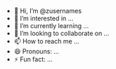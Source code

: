 - 👋 Hi, I’m @zusernames
- 👀 I’m interested in ...
- 🌱 I’m currently learning ...
- 💞️ I’m looking to collaborate on ...
- 📫 How to reach me ...
- 😄 Pronouns: ...
- ⚡ Fun fact: ...

<!---
zusernames/zusernames is a ✨ special ✨ repository because its `README.md` (this file) appears on your GitHub profile.
You can click the Preview link to take a look at your changes.
--->
